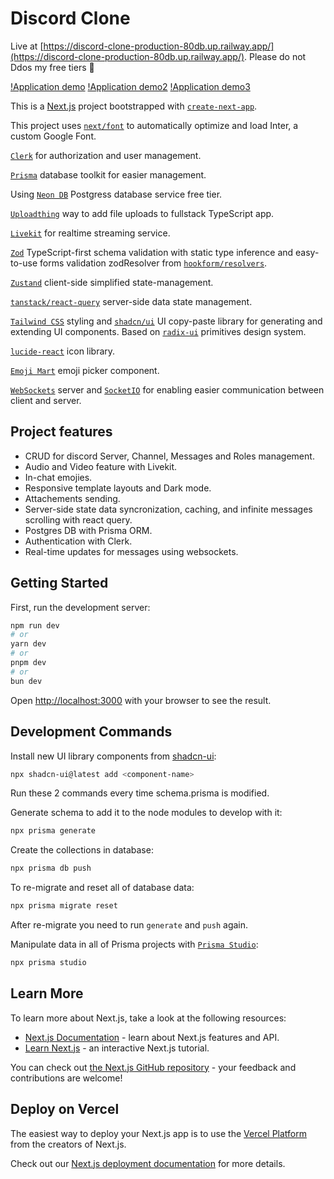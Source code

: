 # Discord Clone

Live at [https://discord-clone-production-80db.up.railway.app/](https://discord-clone-production-80db.up.railway.app/). Please do not Ddos my free tiers 🙏

[!Application demo](./docs/assets/images/dc-clone-create-edit-server.gif)
[!Application demo2](./docs/assets/images/dc-clone-search-invite-attachment.gif)
[!Application demo3](./docs/assets/images/dc-clone-change-theme.gif)

This is a [Next.js](https://nextjs.org/) project bootstrapped with [`create-next-app`](https://github.com/vercel/next.js/tree/canary/packages/create-next-app).

This project uses [`next/font`](https://nextjs.org/docs/basic-features/font-optimization) to automatically optimize and load Inter, a custom Google Font.

[`Clerk`](https://clerk.com/docs) for authorization and user management.

[`Prisma`](https://www.prisma.io/docs) database toolkit for easier management.

Using [`Neon DB`](https://neon.tech/docs/introduction) Postgress database service free tier.

[`Uploadthing`](https://docs.uploadthing.com/) way to add file uploads to fullstack TypeScript app.

[`Livekit`](https://docs.livekit.io/home/) for realtime streaming service.

[`Zod`](https://zod.dev) TypeScript-first schema validation with static type inference and easy-to-use forms validation zodResolver from [`hookform/resolvers`](https://github.com/react-hook-form/react-hook-form).

[`Zustand`](https://github.com/pmndrs/zustand) client-side simplified state-management.

[`tanstack/react-query`](https://github.com/TanStack/query) server-side data state management.

[`Tailwind CSS`](https://tailwindui.com/) styling and [`shadcn/ui`](https://ui.shadcn.com/) UI copy-paste library for generating and extending UI components.
Based on [`radix-ui`](https://www.radix-ui.com/primitives) primitives design system.

[`lucide-react`](https://lucide.dev/guide/packages/lucide-react) icon library.

[`Emoji Mart`](https://github.com/missive/emoji-mart) emoji picker component.

[`WebSockets`](https://developer.mozilla.org/en-US/docs/Web/API/WebSockets_API) server and [`SocketIO`](https://socket.io/) for enabling easier communication between client and server.

## Project features

- CRUD for discord Server, Channel, Messages and Roles management.
- Audio and Video feature with Livekit.
- In-chat emojies.
- Responsive template layouts and Dark mode.
- Attachements sending.
- Server-side state data syncronization, caching, and infinite messages scrolling with react query.
- Postgres DB with Prisma ORM.
- Authentication with Clerk.
- Real-time updates for messages using websockets.

## Getting Started

First, run the development server:

```bash
npm run dev
# or
yarn dev
# or
pnpm dev
# or
bun dev
```

Open [http://localhost:3000](http://localhost:3000) with your browser to see the result.

## Development Commands

Install new UI library components from [shadcn-ui](https://ui.shadcn.com/docs):

```bash
npx shadcn-ui@latest add <component-name>
```

Run these 2 commands every time schema.prisma is modified.

Generate schema to add it to the node modules to develop with it:

```bash
npx prisma generate
```

Create the collections in database:

```bash
npx prisma db push
```

To re-migrate and reset all of database data:

```bash
npx prisma migrate reset
```

After re-migrate you need to run `generate` and `push` again.

Manipulate data in all of Prisma projects with [`Prisma Studio`](https://www.prisma.io/studio):

```bash
npx prisma studio
```

## Learn More

To learn more about Next.js, take a look at the following resources:

- [Next.js Documentation](https://nextjs.org/docs) - learn about Next.js features and API.
- [Learn Next.js](https://nextjs.org/learn) - an interactive Next.js tutorial.

You can check out [the Next.js GitHub repository](https://github.com/vercel/next.js/) - your feedback and contributions are welcome!

## Deploy on Vercel

The easiest way to deploy your Next.js app is to use the [Vercel Platform](https://vercel.com/new?utm_medium=default-template&filter=next.js&utm_source=create-next-app&utm_campaign=create-next-app-readme) from the creators of Next.js.

Check out our [Next.js deployment documentation](https://nextjs.org/docs/deployment) for more details.
